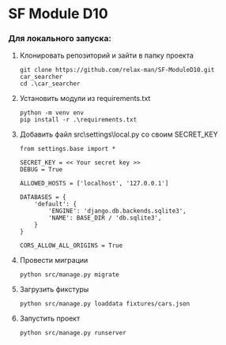 # SF Module D10

### Для локального запуска:

1. Клонировать репозиторий и зайти в папку проекта
    ```
    git clone https://github.com/relax-man/SF-ModuleD10.git car_searcher 
    cd .\car_searcher
    ```

2. Установить модули из requirements.txt
    ```
    python -m venv env
    pip install -r .\requirements.txt
    ```

3. Добавить файл src\settings\local.py со своим SECRET_KEY
    ```
    from settings.base import *

    SECRET_KEY = << Your secret key >>
    DEBUG = True

    ALLOWED_HOSTS = ['localhost', '127.0.0.1']

    DATABASES = {
        'default': {
            'ENGINE': 'django.db.backends.sqlite3',
            'NAME': BASE_DIR / 'db.sqlite3',
        }
    }

    CORS_ALLOW_ALL_ORIGINS = True
    ```

4. Провести миграции
    ```
    python src/manage.py migrate
    ```

5. Загрузить фикстуры
    ```
    python src/manage.py loaddata fixtures/cars.json
    ```

6. Запустить проект
    ```
    python src/manage.py runserver
    ```

